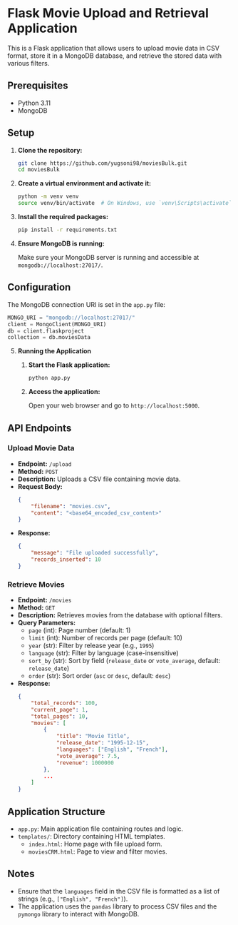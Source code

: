 # Flask Movie Upload and Retrieval Application

This is a Flask application that allows users to upload movie data in CSV format, store it in a MongoDB database, and retrieve the stored data with various filters.

## Prerequisites

- Python 3.11
- MongoDB

## Setup

1. **Clone the repository:**

    ```bash
    git clone https://github.com/yugsoni98/moviesBulk.git
    cd moviesBulk
    ```

2. **Create a virtual environment and activate it:**

    ```bash
    python -m venv venv
    source venv/bin/activate  # On Windows, use `venv\Scripts\activate`
    ```

3. **Install the required packages:**

    ```bash
    pip install -r requirements.txt
    ```

4. **Ensure MongoDB is running:**

    Make sure your MongoDB server is running and accessible at `mongodb://localhost:27017/`.

## Configuration

The MongoDB connection URI is set in the `app.py` file:

```python
MONGO_URI = "mongodb://localhost:27017/"
client = MongoClient(MONGO_URI)
db = client.flaskproject
collection = db.moviesData
```

5. **Running the Application**

    1. **Start the Flask application:**

        ```bash
        python app.py
        ```

    2. **Access the application:**

        Open your web browser and go to `http://localhost:5000`.

## API Endpoints

### Upload Movie Data

- **Endpoint:** `/upload`
- **Method:** `POST`
- **Description:** Uploads a CSV file containing movie data.
- **Request Body:**
    ```json
    {
        "filename": "movies.csv",
        "content": "<base64_encoded_csv_content>"
    }
    ```
- **Response:**
    ```json
    {
        "message": "File uploaded successfully",
        "records_inserted": 10
    }
    ```

### Retrieve Movies

- **Endpoint:** `/movies`
- **Method:** `GET`
- **Description:** Retrieves movies from the database with optional filters.
- **Query Parameters:**
    - `page` (int): Page number (default: 1)
    - `limit` (int): Number of records per page (default: 10)
    - `year` (str): Filter by release year (e.g., `1995`)
    - `language` (str): Filter by language (case-insensitive)
    - `sort_by` (str): Sort by field (`release_date` or `vote_average`, default: `release_date`)
    - `order` (str): Sort order (`asc` or `desc`, default: `desc`)
- **Response:**
    ```json
    {
        "total_records": 100,
        "current_page": 1,
        "total_pages": 10,
        "movies": [
            {
                "title": "Movie Title",
                "release_date": "1995-12-15",
                "languages": ["English", "French"],
                "vote_average": 7.5,
                "revenue": 1000000
            },
            ...
        ]
    }
    ```

## Application Structure

- `app.py`: Main application file containing routes and logic.
- `templates/`: Directory containing HTML templates.
    - `index.html`: Home page with file upload form.
    - `moviesCRM.html`: Page to view and filter movies.

## Notes

- Ensure that the `languages` field in the CSV file is formatted as a list of strings (e.g., `["English", "French"]`).
- The application uses the `pandas` library to process CSV files and the `pymongo` library to interact with MongoDB.
